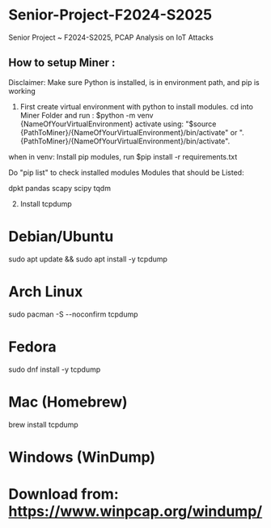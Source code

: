 # Senior-Project-F2024-S2025
Senior Project ~ F2024-S2025, PCAP Analysis on IoT Attacks


How to setup Miner :
--------------------------------------------------------------------------------------
Disclaimer: Make sure Python is installed, is in environment path, and pip is working




1) First create virtual environment with python to install modules.
cd into Miner Folder and run : $python -m venv {NameOfYourVirtualEnvironment}
activate using: "$source {PathToMiner}/{NameOfYourVirtualEnvironment}/bin/activate"
                or
                ". {PathToMiner}/{NameOfYourVirtualEnvironment}/bin/activate".

when in venv:
Install pip modules, run $pip install -r requirements.txt

Do "pip list" to check installed modules
Modules that should be Listed:

dpkt
pandas
scapy
scipy
tqdm


2) Install tcpdump

# Debian/Ubuntu
sudo apt update && sudo apt install -y tcpdump

# Arch Linux
sudo pacman -S --noconfirm tcpdump

# Fedora
sudo dnf install -y tcpdump

# Mac (Homebrew)
brew install tcpdump

# Windows (WinDump)
# Download from: https://www.winpcap.org/windump/
